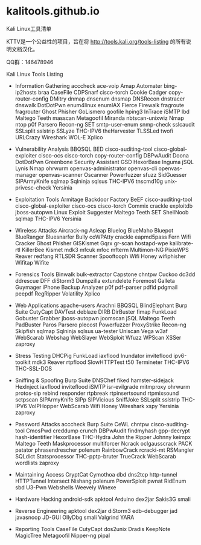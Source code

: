 # kalitools.github.io
Kali Linux工具清单

KTTV是一个公益性的项目，旨在将 http://tools.kali.org/tools-listing 的所有说明文档汉化。

QQ群：146478946


Kali Linux Tools Listing

- Information Gathering
acccheck
ace-voip
Amap
Automater
bing-ip2hosts
braa
CaseFile
CDPSnarf
cisco-torch
Cookie Cadger
copy-router-config
DMitry
dnmap
dnsenum
dnsmap
DNSRecon
dnstracer
dnswalk
DotDotPwn
enum4linux
enumIAX
Fierce
Firewalk
fragroute
fragrouter
Ghost Phisher
GoLismero
goofile
hping3
InTrace
iSMTP
lbd
Maltego Teeth
masscan
Metagoofil
Miranda
nbtscan-unixwiz
Nmap
ntop
p0f
Parsero
Recon-ng
SET
smtp-user-enum
snmp-check
sslcaudit
SSLsplit
sslstrip
SSLyze
THC-IPV6
theHarvester
TLSSLed
twofi
URLCrazy
Wireshark
WOL-E
Xplico

- Vulnerability Analysis
BBQSQL
BED
cisco-auditing-tool
cisco-global-exploiter
cisco-ocs
cisco-torch
copy-router-config
DBPwAudit
Doona
DotDotPwn
Greenbone Security Assistant
GSD
HexorBase
Inguma
jSQL
Lynis
Nmap
ohrwurm
openvas-administrator
openvas-cli
openvas-manager
openvas-scanner
Oscanner
Powerfuzzer
sfuzz
SidGuesser
SIPArmyKnife
sqlmap
Sqlninja
sqlsus
THC-IPV6
tnscmd10g
unix-privesc-check
Yersinia

- Exploitation Tools
Armitage
Backdoor Factory
BeEF
cisco-auditing-tool
cisco-global-exploiter
cisco-ocs
cisco-torch
Commix
crackle
exploitdb
jboss-autopwn
Linux Exploit Suggester
Maltego Teeth
SET
ShellNoob
sqlmap
THC-IPV6
Yersinia

- Wireless Attacks
Aircrack-ng
Asleap
Bluelog
BlueMaho
Bluepot
BlueRanger
Bluesnarfer
Bully
coWPAtty
crackle
eapmd5pass
Fern Wifi Cracker
Ghost Phisher
GISKismet
Gqrx
gr-scan
hostapd-wpe
kalibrate-rtl
KillerBee
Kismet
mdk3
mfcuk
mfoc
mfterm
Multimon-NG
PixieWPS
Reaver
redfang
RTLSDR Scanner
Spooftooph
Wifi Honey
wifiphisher
Wifitap
Wifite

- Forensics Tools
Binwalk
bulk-extractor
Capstone
chntpw
Cuckoo
dc3dd
ddrescue
DFF
diStorm3
Dumpzilla
extundelete
Foremost
Galleta
Guymager
iPhone Backup Analyzer
p0f
pdf-parser
pdfid
pdgmail
peepdf
RegRipper
Volatility
Xplico

- Web Applications
apache-users
Arachni
BBQSQL
BlindElephant
Burp Suite
CutyCapt
DAVTest
deblaze
DIRB
DirBuster
fimap
FunkLoad
Gobuster
Grabber
jboss-autopwn
joomscan
jSQL
Maltego Teeth
PadBuster
Paros
Parsero
plecost
Powerfuzzer
ProxyStrike
Recon-ng
Skipfish
sqlmap
Sqlninja
sqlsus
ua-tester
Uniscan
Vega
w3af
WebScarab
Webshag
WebSlayer
WebSploit
Wfuzz
WPScan
XSSer
zaproxy

- Stress Testing
DHCPig
FunkLoad
iaxflood
Inundator
inviteflood
ipv6-toolkit
mdk3
Reaver
rtpflood
SlowHTTPTest
t50
Termineter
THC-IPV6
THC-SSL-DOS

- Sniffing & Spoofing
Burp Suite
DNSChef
fiked
hamster-sidejack
HexInject
iaxflood
inviteflood
iSMTP
isr-evilgrade
mitmproxy
ohrwurm
protos-sip
rebind
responder
rtpbreak
rtpinsertsound
rtpmixsound
sctpscan
SIPArmyKnife
SIPp
SIPVicious
SniffJoke
SSLsplit
sslstrip
THC-IPV6
VoIPHopper
WebScarab
Wifi Honey
Wireshark
xspy
Yersinia
zaproxy

- Password Attacks
acccheck
Burp Suite
CeWL
chntpw
cisco-auditing-tool
CmosPwd
creddump
crunch
DBPwAudit
findmyhash
gpp-decrypt
hash-identifier
HexorBase
THC-Hydra
John the Ripper
Johnny
keimpx
Maltego Teeth
Maskprocessor
multiforcer
Ncrack
oclgausscrack
PACK
patator
phrasendrescher
polenum
RainbowCrack
rcracki-mt
RSMangler
SQLdict
Statsprocessor
THC-pptp-bruter
TrueCrack
WebScarab
wordlists
zaproxy

- Maintaining Access
CryptCat
Cymothoa
dbd
dns2tcp
http-tunnel
HTTPTunnel
Intersect
Nishang
polenum
PowerSploit
pwnat
RidEnum
sbd
U3-Pwn
Webshells
Weevely
Winexe

- Hardware Hacking
android-sdk
apktool
Arduino
dex2jar
Sakis3G
smali

- Reverse Engineering
apktool
dex2jar
diStorm3
edb-debugger
jad
javasnoop
JD-GUI
OllyDbg
smali
Valgrind
YARA

- Reporting Tools
CaseFile
CutyCapt
dos2unix
Dradis
KeepNote
MagicTree
Metagoofil
Nipper-ng
pipal

